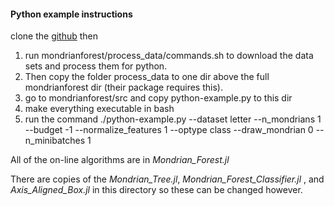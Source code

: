 #### Python example instructions

clone the [github](https://github.com/balajiln/mondrianforest) then

1. run mondrianforest/process_data/commands.sh to download the data sets and process them for python.
2. Then copy the folder process_data to one dir above the full mondrianforest dir (their package requires this).
3. go to mondrianforest/src and copy python-example.py to this dir
4. make everything executable in bash
5. run the command ./python-example.py --dataset letter --n_mondrians 1 --budget -1 --normalize_features 1 --optype class --draw_mondrian 0 --n_minibatches 1





All of the on-line algorithms are in *Mondrian_Forest.jl*

There are copies of the *Mondrian_Tree.jl*, *Mondrian_Forest_Classifier.jl* , and *Axis_Aligned_Box.jl* in this
directory so these can be changed however.
